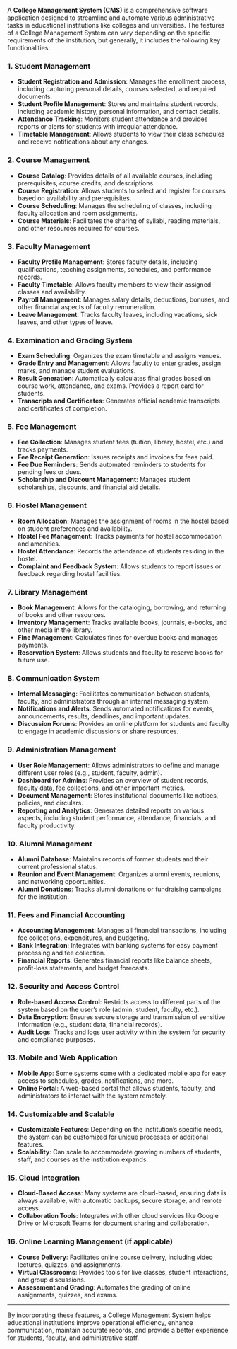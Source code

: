 A **College Management System (CMS)** is a comprehensive software application designed to streamline and automate various administrative tasks in educational institutions like colleges and universities. The features of a College Management System can vary depending on the specific requirements of the institution, but generally, it includes the following key functionalities:

### 1. **Student Management**
   - **Student Registration and Admission**: Manages the enrollment process, including capturing personal details, courses selected, and required documents.
   - **Student Profile Management**: Stores and maintains student records, including academic history, personal information, and contact details.
   - **Attendance Tracking**: Monitors student attendance and provides reports or alerts for students with irregular attendance.
   - **Timetable Management**: Allows students to view their class schedules and receive notifications about any changes.

### 2. **Course Management**
   - **Course Catalog**: Provides details of all available courses, including prerequisites, course credits, and descriptions.
   - **Course Registration**: Allows students to select and register for courses based on availability and prerequisites.
   - **Course Scheduling**: Manages the scheduling of classes, including faculty allocation and room assignments.
   - **Course Materials**: Facilitates the sharing of syllabi, reading materials, and other resources required for courses.

### 3. **Faculty Management**
   - **Faculty Profile Management**: Stores faculty details, including qualifications, teaching assignments, schedules, and performance records.
   - **Faculty Timetable**: Allows faculty members to view their assigned classes and availability.
   - **Payroll Management**: Manages salary details, deductions, bonuses, and other financial aspects of faculty remuneration.
   - **Leave Management**: Tracks faculty leaves, including vacations, sick leaves, and other types of leave.

### 4. **Examination and Grading System**
   - **Exam Scheduling**: Organizes the exam timetable and assigns venues.
   - **Grade Entry and Management**: Allows faculty to enter grades, assign marks, and manage student evaluations.
   - **Result Generation**: Automatically calculates final grades based on course work, attendance, and exams. Provides a report card for students.
   - **Transcripts and Certificates**: Generates official academic transcripts and certificates of completion.

### 5. **Fee Management**
   - **Fee Collection**: Manages student fees (tuition, library, hostel, etc.) and tracks payments.
   - **Fee Receipt Generation**: Issues receipts and invoices for fees paid.
   - **Fee Due Reminders**: Sends automated reminders to students for pending fees or dues.
   - **Scholarship and Discount Management**: Manages student scholarships, discounts, and financial aid details.

### 6. **Hostel Management**
   - **Room Allocation**: Manages the assignment of rooms in the hostel based on student preferences and availability.
   - **Hostel Fee Management**: Tracks payments for hostel accommodation and amenities.
   - **Hostel Attendance**: Records the attendance of students residing in the hostel.
   - **Complaint and Feedback System**: Allows students to report issues or feedback regarding hostel facilities.

### 7. **Library Management**
   - **Book Management**: Allows for the cataloging, borrowing, and returning of books and other resources.
   - **Inventory Management**: Tracks available books, journals, e-books, and other media in the library.
   - **Fine Management**: Calculates fines for overdue books and manages payments.
   - **Reservation System**: Allows students and faculty to reserve books for future use.

### 8. **Communication System**
   - **Internal Messaging**: Facilitates communication between students, faculty, and administrators through an internal messaging system.
   - **Notifications and Alerts**: Sends automated notifications for events, announcements, results, deadlines, and important updates.
   - **Discussion Forums**: Provides an online platform for students and faculty to engage in academic discussions or share resources.

### 9. **Administration Management**
   - **User Role Management**: Allows administrators to define and manage different user roles (e.g., student, faculty, admin).
   - **Dashboard for Admins**: Provides an overview of student records, faculty data, fee collections, and other important metrics.
   - **Document Management**: Stores institutional documents like notices, policies, and circulars.
   - **Reporting and Analytics**: Generates detailed reports on various aspects, including student performance, attendance, financials, and faculty productivity.

### 10. **Alumni Management**
   - **Alumni Database**: Maintains records of former students and their current professional status.
   - **Reunion and Event Management**: Organizes alumni events, reunions, and networking opportunities.
   - **Alumni Donations**: Tracks alumni donations or fundraising campaigns for the institution.

### 11. **Fees and Financial Accounting**
   - **Accounting Management**: Manages all financial transactions, including fee collections, expenditures, and budgeting.
   - **Bank Integration**: Integrates with banking systems for easy payment processing and fee collection.
   - **Financial Reports**: Generates financial reports like balance sheets, profit-loss statements, and budget forecasts.

### 12. **Security and Access Control**
   - **Role-based Access Control**: Restricts access to different parts of the system based on the user’s role (admin, student, faculty, etc.).
   - **Data Encryption**: Ensures secure storage and transmission of sensitive information (e.g., student data, financial records).
   - **Audit Logs**: Tracks and logs user activity within the system for security and compliance purposes.

### 13. **Mobile and Web Application**
   - **Mobile App**: Some systems come with a dedicated mobile app for easy access to schedules, grades, notifications, and more.
   - **Online Portal**: A web-based portal that allows students, faculty, and administrators to interact with the system remotely.

### 14. **Customizable and Scalable**
   - **Customizable Features**: Depending on the institution’s specific needs, the system can be customized for unique processes or additional features.
   - **Scalability**: Can scale to accommodate growing numbers of students, staff, and courses as the institution expands.

### 15. **Cloud Integration**
   - **Cloud-Based Access**: Many systems are cloud-based, ensuring data is always available, with automatic backups, secure storage, and remote access.
   - **Collaboration Tools**: Integrates with other cloud services like Google Drive or Microsoft Teams for document sharing and collaboration.

### 16. **Online Learning Management (if applicable)**
   - **Course Delivery**: Facilitates online course delivery, including video lectures, quizzes, and assignments.
   - **Virtual Classrooms**: Provides tools for live classes, student interactions, and group discussions.
   - **Assessment and Grading**: Automates the grading of online assignments, quizzes, and exams.

---

By incorporating these features, a College Management System helps educational institutions improve operational efficiency, enhance communication, maintain accurate records, and provide a better experience for students, faculty, and administrative staff.